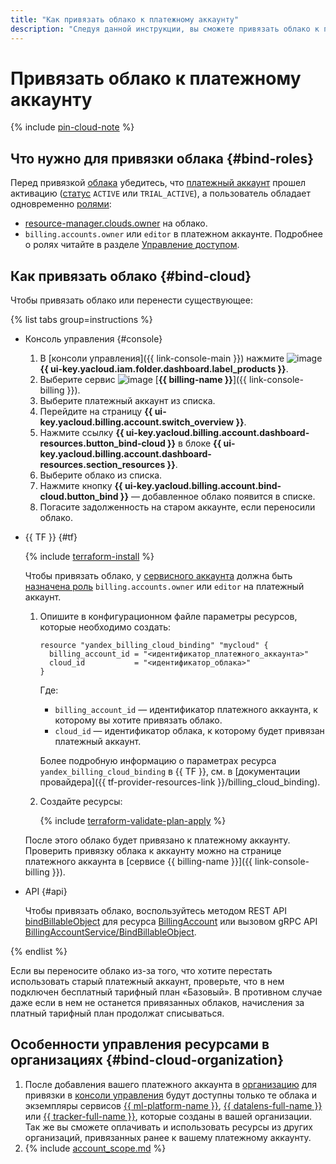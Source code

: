 ```yaml
---
title: "Как привязать облако к платежному аккаунту"
description: "Следуя данной инструкции, вы сможете привязать облако к платежному аккаунту."
---
```


# Привязать облако к платежному аккаунту

{% include [pin-cloud-note](../_includes/pin-cloud-note.md) %}

## Что нужно для привязки облака {#bind-roles}

Перед привязкой [облака](../../resource-manager/concepts/resources-hierarchy.md#cloud) убедитесь, что [платежный аккаунт](../concepts/billing-account.md) прошел активацию ([статус](../concepts/billing-account-statuses.md) `ACTIVE` или `TRIAL_ACTIVE`), а пользователь обладает одновременно [ролями](../../iam/concepts/access-control/roles.md):
* [resource-manager.clouds.owner](../../iam/concepts/access-control/roles.md#owner) на облако.
* `billing.accounts.owner` или `editor` в платежном аккаунте. Подробнее о ролях читайте в разделе [Управление доступом](../security/index.md#roles-list).

## Как привязать облако {#bind-cloud}

Чтобы привязать облако или перенести существующее:

{% list tabs group=instructions %}

- Консоль управления {#console}

  1. В [консоли управления]({{ link-console-main }}) нажмите ![image](../../_assets/console-icons/dots-9.svg) **{{ ui-key.yacloud.iam.folder.dashboard.label_products }}**.
  1. Выберите сервис ![image](../../_assets/console-icons/credit-card.svg) [**{{ billing-name }}**]({{ link-console-billing }}).
  1. Выберите платежный аккаунт из списка.
  1. Перейдите на страницу **{{ ui-key.yacloud.billing.account.switch_overview }}**.
  1. Нажмите ссылку **{{ ui-key.yacloud.billing.account.dashboard-resources.button_bind-cloud }}** в блоке **{{ ui-key.yacloud.billing.account.dashboard-resources.section_resources }}**.
  1. Выберите облако из списка.
  1. Нажмите кнопку **{{ ui-key.yacloud.billing.account.bind-cloud.button_bind }}** — добавленное облако появится в списке.
  1. Погасите задолженность на старом аккаунте, если переносили облако.

- {{ TF }} {#tf}

  {% include [terraform-install](../../_includes/terraform-install.md) %}

  Чтобы привязать облако, у [сервисного аккаунта](../../iam/concepts/users/service-accounts.md) должна быть [назначена роль](../security/index.md#set-role) `billing.accounts.owner` или `editor` на платежный аккаунт.
  1. Опишите в конфигурационном файле параметры ресурсов, которые необходимо создать:

     ```hcl
     resource "yandex_billing_cloud_binding" "mycloud" {
       billing_account_id = "<идентификатор_платежного_аккаунта>"
       cloud_id           = "<идентификатор_облака>"
     }
     ```

     Где:
     * `billing_account_id` — идентификатор платежного аккаунта, к которому вы хотите привязать облако.
     * `cloud_id` — идентификатор облака, к которому будет привязан платежный аккаунт.

     Более подробную информацию о параметрах ресурса `yandex_billing_cloud_binding` в {{ TF }}, см. в [документации провайдера]({{ tf-provider-resources-link }}/billing_cloud_binding).
  1. Создайте ресурсы:

     {% include [terraform-validate-plan-apply](../../_tutorials/_tutorials_includes/terraform-validate-plan-apply.md) %}

  После этого облако будет привязано к платежному аккаунту. Проверить привязку облака к аккаунту можно на странице платежного аккаунта в [сервисе {{ billing-name }}]({{ link-console-billing }}).

- API {#api}

  Чтобы привязать облако, воспользуйтесь методом REST API [bindBillableObject](../api-ref/BillingAccount/bindBillableObject.md) для ресурса [BillingAccount](../api-ref/BillingAccount/index.md) или вызовом gRPC API [BillingAccountService/BindBillableObject](../api-ref/grpc/billing_account_service.md#BindBillableObject).

{% endlist %}

Если вы переносите облако из-за того, что хотите перестать использовать старый платежный аккаунт, проверьте, что в нем подключен бесплатный тарифный план «Базовый». В противном случае даже если в нем не останется привязанных облаков, начисления за платный тарифный план продолжат списываться.

## Особенности управления ресурсами в организациях {#bind-cloud-organization}

1. После добавления вашего платежного аккаунта в [организацию](../concepts/organization.md) для привязки в [консоли управления](../../console/) будут доступны только те облака и экземпляры сервисов [{{ ml-platform-name }}](/services#ml-ai), [{{ datalens-full-name }}](../../datalens/) или [{{ tracker-full-name }}](../../tracker/), которые созданы в вашей организации. Так же вы сможете оплачивать и использовать ресурсы из других организаций, привязанных ранее к вашему платежному аккаунту.
1. {% include [account_scope.md](../_includes/account-scope.md) %}